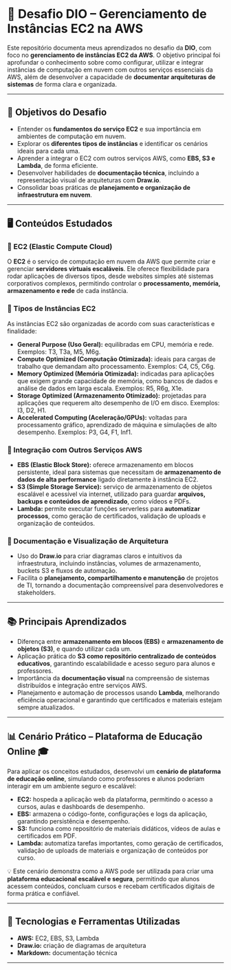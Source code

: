 # 🚀 Desafio DIO – Gerenciamento de Instâncias EC2 na AWS

Este repositório documenta meus aprendizados no desafio da **DIO**, com foco no **gerenciamento de instâncias EC2 da AWS**. O objetivo principal foi aprofundar o conhecimento sobre como configurar, utilizar e integrar instâncias de computação em nuvem com outros serviços essenciais da AWS, além de desenvolver a capacidade de **documentar arquiteturas de sistemas** de forma clara e organizada.

---

## 📌 Objetivos do Desafio

- Entender os **fundamentos do serviço EC2** e sua importância em ambientes de computação em nuvem.  
- Explorar os **diferentes tipos de instâncias** e identificar os cenários ideais para cada uma.  
- Aprender a integrar o EC2 com outros serviços AWS, como **EBS, S3 e Lambda**, de forma eficiente.  
- Desenvolver habilidades de **documentação técnica**, incluindo a representação visual de arquiteturas com **Draw.io**.  
- Consolidar boas práticas de **planejamento e organização de infraestrutura em nuvem**.  

---

## 🖥️ Conteúdos Estudados

### 🔹 EC2 (Elastic Compute Cloud)
O **EC2** é o serviço de computação em nuvem da AWS que permite criar e gerenciar **servidores virtuais escaláveis**. Ele oferece flexibilidade para rodar aplicações de diversos tipos, desde websites simples até sistemas corporativos complexos, permitindo controlar o **processamento, memória, armazenamento e rede** de cada instância.

### 🔹 Tipos de Instâncias EC2
As instâncias EC2 são organizadas de acordo com suas características e finalidade:

- **General Purpose (Uso Geral):** equilibradas em CPU, memória e rede. Exemplos: T3, T3a, M5, M6g.  
- **Compute Optimized (Computação Otimizada):** ideais para cargas de trabalho que demandam alto processamento. Exemplos: C4, C5, C6g.  
- **Memory Optimized (Memória Otimizada):** indicadas para aplicações que exigem grande capacidade de memória, como bancos de dados e análise de dados em larga escala. Exemplos: R5, R6g, X1e.  
- **Storage Optimized (Armazenamento Otimizado):** projetadas para aplicações que requerem alto desempenho de I/O em disco. Exemplos: I3, D2, H1.  
- **Accelerated Computing (Aceleração/GPUs):** voltadas para processamento gráfico, aprendizado de máquina e simulações de alto desempenho. Exemplos: P3, G4, F1, Inf1.  

### 🔹 Integração com Outros Serviços AWS
- **EBS (Elastic Block Store):** oferece armazenamento em blocos persistente, ideal para sistemas que necessitam de **armazenamento de dados de alta performance** ligado diretamente à instância EC2.  
- **S3 (Simple Storage Service):** serviço de armazenamento de objetos escalável e acessível via internet, utilizado para guardar **arquivos, backups e conteúdos de aprendizado**, como vídeos e PDFs.  
- **Lambda:** permite executar funções serverless para **automatizar processos**, como geração de certificados, validação de uploads e organização de conteúdos.

### 🔹 Documentação e Visualização de Arquitetura
- Uso do **Draw.io** para criar diagramas claros e intuitivos da infraestrutura, incluindo instâncias, volumes de armazenamento, buckets S3 e fluxos de automação.  
- Facilita o **planejamento, compartilhamento e manutenção** de projetos de TI, tornando a documentação compreensível para desenvolvedores e stakeholders.  

---

## 📚 Principais Aprendizados

- Diferença entre **armazenamento em blocos (EBS)** e **armazenamento de objetos (S3)**, e quando utilizar cada um.  
- Aplicação prática do **S3 como repositório centralizado de conteúdos educativos**, garantindo escalabilidade e acesso seguro para alunos e professores.  
- Importância da **documentação visual** na compreensão de sistemas distribuídos e integração entre serviços AWS.  
- Planejamento e automação de processos usando **Lambda**, melhorando eficiência operacional e garantindo que certificados e materiais estejam sempre atualizados.  

---

## 📊 Cenário Prático – Plataforma de Educação Online 🎓

Para aplicar os conceitos estudados, desenvolvi um **cenário de plataforma de educação online**, simulando como professores e alunos poderiam interagir em um ambiente seguro e escalável:

- **EC2:** hospeda a aplicação web da plataforma, permitindo o acesso a cursos, aulas e dashboards de desempenho.  
- **EBS:** armazena o código-fonte, configurações e logs da aplicação, garantindo persistência e desempenho.  
- **S3:** funciona como repositório de materiais didáticos, vídeos de aulas e certificados em PDF.  
- **Lambda:** automatiza tarefas importantes, como geração de certificados, validação de uploads de materiais e organização de conteúdos por curso.  

💡 Este cenário demonstra como a AWS pode ser utilizada para criar uma **plataforma educacional escalável e segura**, permitindo que alunos acessem conteúdos, concluam cursos e recebam certificados digitais de forma prática e confiável.

---

## 📎 Tecnologias e Ferramentas Utilizadas

- **AWS:** EC2, EBS, S3, Lambda  
- **Draw.io:** criação de diagramas de arquitetura  
- **Markdown:** documentação técnica  

---
